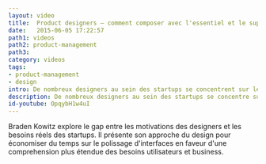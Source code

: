 ```yaml
---
layout: video
title:  Product designers – comment composer avec l'essentiel et le superflu
date:   2015-06-05 17:22:57
path1: videos
path2: product-management
path3:
category: videos
tags:
- product-management
- design
intro: De nombreux designers au sein des startups se concentrent sur le look & feel de leur produit. Néanmoins, cette approche devient rapidement obsolète si il n'y a pas d'apport de solutions à des problémes ou des besoins utilisateurs.
description: De nombreux designers au sein des startups se concentre sur le look & feel de leur produit. Néanmoins, cette approche devient rapidement obsolète si il n'y a pas d'apport de solutions à des problémes ou des besoins utilisateurs.
id-youtube: OpqybH1w4uI
---
```


Braden Kowitz explore le gap entre les motivations des designers et les besoins réels des startups. Il présente son approche du design pour économiser du temps sur le polissage d'interfaces en faveur d'une comprehension plus étendue des besoins utilisateurs et business.